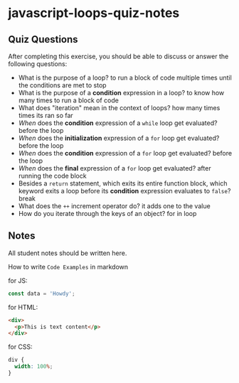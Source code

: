 # javascript-loops-quiz-notes

## Quiz Questions

After completing this exercise, you should be able to discuss or answer the following questions:

- What is the purpose of a loop?
  to run a block of code multiple times until the conditions are met to stop
- What is the purpose of a **condition** expression in a loop?
  to know how many times to run a block of code
- What does "iteration" mean in the context of loops?
  how many times times its ran so far
- _When_ does the **condition** expression of a `while` loop get evaluated?
  before the loop
- _When_ does the **initialization** expression of a `for` loop get evaluated?
  before the loop
- _When_ does the **condition** expression of a `for` loop get evaluated?
  before the loop
- _When_ does the **final** expression of a `for` loop get evaluated?
  after running the code block
- Besides a `return` statement, which exits its entire function block, which keyword exits a loop before its **condition** expression evaluates to `false`?
  break
- What does the `++` increment operator do?
  it adds one to the value
- How do you iterate through the keys of an object?
  for in loop

## Notes

All student notes should be written here.

How to write `Code Examples` in markdown

for JS:

```javascript
const data = 'Howdy';
```

for HTML:

```html
<div>
  <p>This is text content</p>
</div>
```

for CSS:

```css
div {
  width: 100%;
}
```

